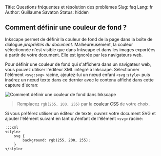Title: Questions fréquentes et résolution des problèmes
Slug: faq
Lang: fr
Author: Guillaume Savaton
Status: hidden

Comment définir une couleur de fond ?
-------------------------------------

Inkscape permet de définir la couleur de fond de la page dans la boîte
de dialogue *propriétés du document*.
Malheureusement, la couleur sélectionnée n'est visible que dans Inkscape
et dans les images exportées à partir de votre document.
Elle est ignorée par les navigateurs web.

Pour définir une couleur de fond qui s'affichera dans un navigateur web,
vous pouvez utiliser l'éditeur XML intégré à Inkscape.
Sélectionner l'élément `<svg:svg>` racine, ajoutez-lui un nœud enfant `<svg:style>`
puis insérez un nœud texte dans ce dernier avec le contenu affiché dans cette capture
d'écran:

![Comment définir une couleur de fond dans Inkscape](|filename|/images/faq/background.png)

> Remplacez `rgb(255, 200, 255)` par la [couleur CSS](https://developer.mozilla.org/fr/docs/Web/CSS/color_value) de votre choix.

Si vous préférez utiliser un éditeur de texte, ouvrez votre document SVG
et ajouter l'élément suivant en tant qu'enfant de l'élément `<svg>` racine:

    :::xml
    <style>
        svg {
            background: rgb(255, 200, 255);
        }
    </style>



<!-- TODO -->

